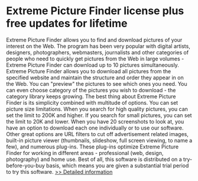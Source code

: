 # Extreme Picture Finder license plus free updates for lifetime
Extreme Picture Finder allows you to find and download pictures of your interest on the Web. The program has been very popular with digital artists, designers, photographers, webmasters, journalists and other categories of people who need to quickly get pictures from the Web in large volumes - Extreme Picture Finder can download up to 10 pictures simultaneously. Extreme Picture Finder allows you to download all pictures from the specified website and maintain the structure and order they appear in on the Web. You can "preview" the pictures to see which ones you need. You can even choose category of the pictures you wish to download - the category library keeps growing.
The best thing about Extreme Picture Finder is its simplicity combined with multitude of options. You can set picture size limitations. When you search for high quality pictures, you can set the limit to 200K and higher. If you search for small pictures, you can set the limit to 20K and lower. When you have 20 screenshots to look at, you have an option to download each one individually or to use our software.
Other great options are URL filters to cut off advertisement related images, built-in picture viewer (thumbnails, slideshow, full screen viewing, to name a few), and numerous plug-ins. These plug-ins optimize Extreme Picture Finder for working in different areas - professional (web, design, photography) and home use.
Best of all, this software is distributed on a try-before-you-buy basis, which means you are given a substantial trial period to try this software.
[>> Detailed information](https://secure.shareit.com/shareit/product.html?productid=300295652&affiliateid=200057808)